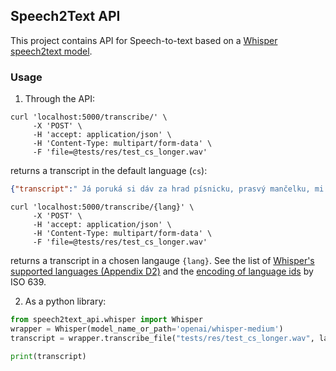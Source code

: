 ## Speech2Text API

This project contains API for Speech-to-text based on a [Whisper speech2text model](https://openai.com/blog/whisper/).


### Usage

1. Through the API:

```shell
curl 'localhost:5000/transcribe/' \
     -X 'POST' \
     -H 'accept: application/json' \
     -H 'Content-Type: multipart/form-data' \
     -F 'file=@tests/res/test_cs_longer.wav'
```
returns a transcript in the default language (`cs`):
```json
{"transcript":" Já poruká si dáv za hrad písnicku, prasvý mančelku, mi chéli také proce rukestíku, také prasvě na davitka, také prasvě na to láška. Váte to otáte na pavátku,"}
```

```shell
curl 'localhost:5000/transcribe/{lang}' \
     -X 'POST' \
     -H 'accept: application/json' \
     -H 'Content-Type: multipart/form-data' \
     -F 'file=@tests/res/test_cs_longer.wav'
```
returns a transcript in a chosen langauge `{lang}`. See the list of [Whisper's supported languages (Appendix D2)](https://cdn.openai.com/papers/whisper.pdf) 
and the [encoding of language ids](https://huggingface.co/languages) by ISO 639. 

2. As a python library:

```python
from speech2text_api.whisper import Whisper
wrapper = Whisper(model_name_or_path='openai/whisper-medium')
transcript = wrapper.transcribe_file("tests/res/test_cs_longer.wav", lang="cs")

print(transcript)
```